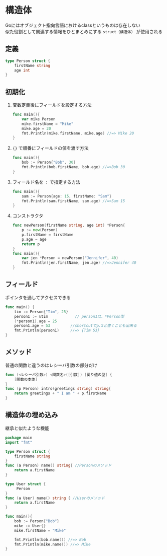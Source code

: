 # 構造体

Goにはオブジェクト指向言語におけるclassというものは存在しない  
似た役割として関連する情報をひとまとめにする `struct（構造体）` が使用される

## 定義

```go
type Person struct {
    firstName string 
    age int
}
```

## 初期化

1. 変数定義後にフィールドを設定する方法

    ```go
    func main(){
        var mike Person
        mike.firstName = "Mike"
        mike.age = 20
        fmt.Println(mike.firstName, mike.age) //=> Mike 20
    }
    ```

2. `{}` で順番にフィールドの値を渡す方法

    ```go
    func main(){
        bob := Person{"Bob", 30}
        fmt.Println(bob.firstName, bob.age) //=>Bob 30
    }
    ```

3. フィールド名を `：` で指定する方法

    ```go
    func main(){
        sam := Person{age: 15, firstName: "Sam"}
        fmt.Println(sam.firstName, sam.age) //=>Sam 15
    }
    ```

4. コンストラクタ

    ```go
    func newPerson(firstName string, age int) *Person{
        p := new(Person)
        p.firstName = firstName
        p.age = age
        return p
    }
    func main(){
        var jen *Person = newPerson("Jennifer", 40)
        fmt.Println(jen.firstName, jen.age) //=>Jennifer 40
    }
    ```

## フィールド

ポインタを通してアクセスできる

```go
func main() {
    tim := Person{"Tim", 25}
    person1 := &tim            // person1は、*Person型
    (*person1).age = 25
    person1.age = 53         //shortcutでp.Xと書くことも出来る
    fmt.Println(person1)     //=> {Tim 53}
}
```

## メソッド

普通の関数と違うのはレシーバ引数の部分だけ

```go
func (<レシーバ引数>) <関数名>([引数]) [戻り値の型] {
    [関数の本体]
}
func (p Person) intro(greetings string) string{
    return greetings + " I am " + p.firstName
}
```

## 構造体の埋め込み

継承と似たような機能

```go
package main 
import "fmt"

type Person struct {
    firstName string 
}
func (a Person) name() string{ //Personのメソッド
    return a.firstName
}

type User struct {
     Person
}
func (a User) name() string { //Userのメソッド
    return a.firstName
}

func main(){
    bob := Person{"Bob"}
    mike := User{}
    mike.firstName = "Mike"

    fmt.Println(bob.name()) //=> Bob
    fmt.Println(mike.name()) //=> Mike
}
```
